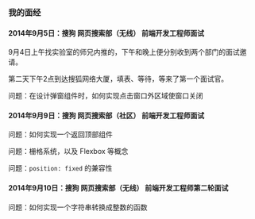 
### 我的面经


#### 2014年9月5日：搜狗 网页搜索部（无线） 前端开发工程师面试

9月4日上午找实验室的师兄内推的，下午和晚上便分别收到两个部门的面试邀请。

第二天下午2点到达搜狐网络大厦，填表、等待，等来了第一个面试官。

问题：在设计弹窗组件时，如何实现点击窗口外区域使窗口关闭


#### 2014年9月9日：搜狗 网页搜索部（社区） 前端开发工程师面试

问题：如何实现一个返回顶部组件

问题：栅格系统，以及 Flexbox 等概念

问题：`position: fixed` 的兼容性


#### 2014年9月10日：搜狗 网页搜索部（无线） 前端开发工程师第二轮面试

问题：如何实现一个字符串转换成整数的函数